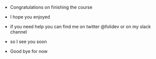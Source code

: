 - Congratulations on finishing the course
- I hope you enjoyed

- if you need help you can find me on twitter @folidev or on my slack channel

- so I see you soon
- Good bye for now
